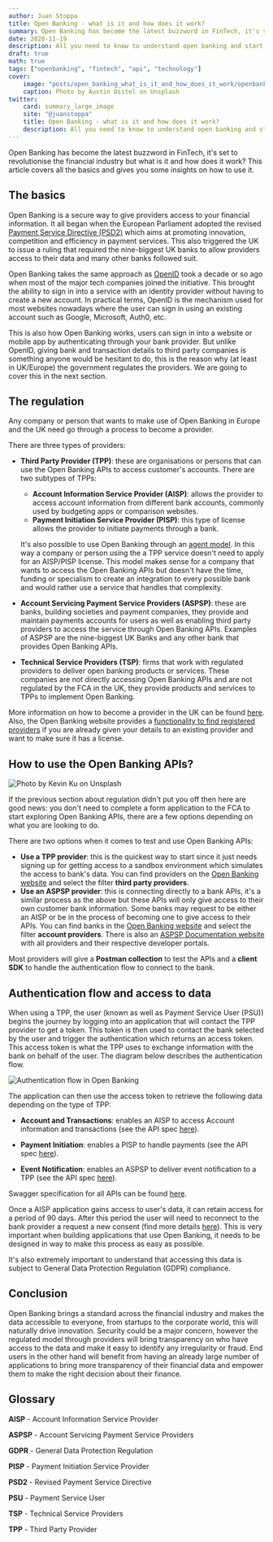```yaml
---
author: Juan Stoppa
title: Open Banking - what is it and how does it work?
summary: Open Banking has become the latest buzzword in FinTech, it's set to revolutionise the financial industry but what is it and how does it work?
date: 2020-11-19
description: All you need to know to understand open banking and start using it.
draft: true
math: true
tags: ["openbanking", "fintech", "api", "technology"]
cover:
    image: "posts/open_banking_what_is_it_and_how_does_it_work/openbanking.jpg"
    caption: Photo by Austin Distel on Unsplash
twitter:
    card: summary_large_image
    site: "@juanstoppa"
    title: Open Banking - what is it and how does it work?
    description: All you need to know to understand open banking and start using it
---
```



Open Banking has become the latest buzzword in FinTech, it's set to revolutionise the financial industry but what is it and how does it work? This article covers all the basics and gives you some insights on how to use it. 

## The basics 

Open Banking is a secure way to give providers access to your financial information. It all began when the European Parliament adopted the revised [Payment Service Directive (PSD2)](https://ec.europa.eu/commission/presscorner/detail/en/QANDA_19_5555) which aims at promoting innovation, competition and efficiency in payment services. This also triggered the UK to issue a ruling that required the nine-biggest UK banks to allow providers access to their data and many other banks followed suit. 

Open Banking takes the same approach as [OpenID](https://openid.net/) took a decade or so ago when most of the major tech companies joined the initiative. This brought the ability to sign in into a service with an identity provider without having to create a new account. In practical terms, OpenID is the mechanism used for most websites nowadays where the user can sign in using an existing account such as Google, Microsoft, Auth0, etc.

This is also how Open Banking works, users can sign in into a website or mobile app by authenticating through your bank provider. But unlike OpenID, giving bank and transaction details to third party companies is something anyone would be hesitant to do, this is the reason why (at least in UK/Europe) the government regulates the providers. We are going to cover this in the next section.

## The regulation

Any company or person that wants to make use of Open Banking in Europe and the UK need go through a process to become a provider.

There are three types of providers:

- **Third Party Provider (TPP)**: these are organisations or persons that can use the Open Banking APIs to access customer's accounts.
There are two subtypes of TPPs:
    - **Account Information Service Provider (AISP)**: allows the provider to access account information from different bank accounts, commonly used by budgeting apps or comparison websites.
    - **Payment Initiation Service Provider (PISP)**: this type of license allows the provider to initiate payments through a bank.  

    It's also possible to use Open Banking through an [agent model](https://www.fca.org.uk/firms/agency-models-under-psd2). In this way a company or person using the a TPP service doesn't need to apply for an AISP/PISP license. This model makes sense for a company that wants to access the Open Banking APIs but doesn't have the time, funding or specialism to create an integration to every possible bank and would rather use a service that handles that complexity.  
- **Account Servicing Payment Service Providers (ASPSP)**: these are banks, building societies and payment companies, they provide and maintain payments accounts for users as well as enabling third party providers to access the service through Open Banking APIs. Examples of ASPSP are the nine-biggest UK Banks and any other bank that provides Open Banking APIs.  
- **Technical Service Providers (TSP)**: firms that work with regulated providers to deliver open banking products or services. These companies are not directly accessing Open Banking APIs and are not regulated by the FCA in the UK, they provide products and services to TPPs to implement Open Banking.

More information on how to become a provider in the UK can be found [here](https://www.fca.org.uk/firms/apply/become-registered-account-information-service-provider). Also, the Open Banking website provides a [functionality to find registered providers](https://www.openbanking.org.uk/customers/regulated-providers/) if you are already given your details to an existing provider and want to make sure it has a license.

## How to use the Open Banking APIs?
![Photo by Kevin Ku on Unsplash](/posts/open_banking_what_is_it_and_how_does_it_work/how_to_use_open_banking.jpg)  


If the previous section about regulation didn't put you off then here are good news: you don't need to complete a form application to the FCA to start exploring Open Banking APIs, there are a few options depending on what you are looking to do.
 
There are two options when it comes to test and use Open Banking APIs:
- **Use a TPP provider**: this is the quickest way to start since it just needs signing up for getting access to a sandbox environment which simulates the access to bank's data. You can find providers on the [Open Banking website](https://www.openbanking.org.uk/customers/regulated-providers) and select the filter **third party providers**.
- **Use an ASPSP provider**: this is connecting directly to a bank APIs, it's a similar process as the above but these APIs will only give access to their own customer bank information. Some banks may request to be either an AISP or be in the process of becoming one to give access to their APIs. You can find banks in the [Open Banking website](https://www.openbanking.org.uk/customers/regulated-providers) and select the filter **account providers**. There is also an [ASPSP Documentation website](https://openbanking.atlassian.net/wiki/spaces/AD/overview) with all providers and their respective developer portals.

Most providers will give a **Postman collection** to test the APIs and a **client SDK** to handle the authentication flow to connect to the bank.  

## Authentication flow and access to data

When using a TPP, the user (known as well as Payment Service User (PSU)) begins the journey by logging into an application that will contact the TPP provider to get a token. This token is then used to contact the bank selected by the user and trigger the authentication which returns an access token. This access token is what the TPP uses to exchange information with the bank on behalf of the user. The diagram below describes the authentication flow.

![Authentication flow in Open Banking](/posts/open_banking_what_is_it_and_how_does_it_work/authentication_flow_open_banking.jpg)  

The application can then use the access token to retrieve the following data depending on the type of TPP:  

- **Account and Transactions**: enables an AISP to access Account information and transactions (see the API spec [here](https://openbanking.atlassian.net/wiki/spaces/DZ/pages/1077805296/Account+and+Transaction+API+Specification+-+v3.1.2)).

- **Payment Initiation**: enables a PISP to handle payments (see the API spec [here](https://openbanking.atlassian.net/wiki/spaces/DZ/pages/1077805743/Payment+Initiation+API+Specification+-+v3.1.2)).

- **Event Notification**: enables an ASPSP to deliver event notification to a TPP (see the API spec [here](https://openbanking.atlassian.net/wiki/spaces/DZ/pages/1077806617/Event+Notification+API+Specification+-+v3.1.2)).

Swagger specification for all APIs can be found [here](https://github.com/OpenBankingUK/read-write-api-specs).


Once a AISP application gains access to user's data, it can retain access for a period of 90 days. After this period the user will need to reconnect to the bank provider a request a new consent (find more details [here](https://standards.openbanking.org.uk/customer-experience-guidelines/ais-core-journeys/refreshing-aisp-access/latest/)). This is very important when building applications that use Open Banking, it needs to be designed in way to make this process as easy as possible.

It's also extremely important to understand that accessing this data is subject to General Data Protection Regulation (GDPR) compliance. 

## Conclusion
Open Banking brings a standard across the financial industry and makes the data accessible to everyone, from startups to the corporate world, this will naturally drive innovation. Security could be a major concern, however the regulated model through providers will bring transparency on who have access to the data and make it easy to identify any irregularity or fraud. End users in the other hand will benefit from having an already large number of applications to bring more transparency of their financial data and empower them to make the right decision about their finance. 


## Glossary

**AISP** - Account Information Service Provider  

**ASPSP** - Account Servicing Payment Service Providers  

**GDPR** - General Data Protection Regulation  
 
**PISP** - Payment Initiation Service Provider  

**PSD2** - Revised Payment Service Directive  

**PSU** - Payment Service User  

**TSP** - Technical Service Providers  

**TPP** - Third Party Provider  
